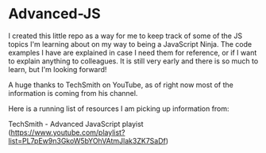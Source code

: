 # Advanced-JS
I created this little repo as a way for me to keep track of some of the JS topics I'm learning about on my way to being a JavaScript Ninja.
The code examples I have are explained in case I need them for reference, or if I want to explain anything to colleagues. It is still very early and there is 
so much to learn, but I'm looking forward!

A huge thanks to TechSmith on YouTube, as of right now most of the information is coming from his channel. 

Here is a running list of resources I am picking up information from:

TechSmith - Advanced JavaScript playist (https://www.youtube.com/playlist?list=PL7pEw9n3GkoW5bYOhVAtmJlak3ZK7SaDf)
